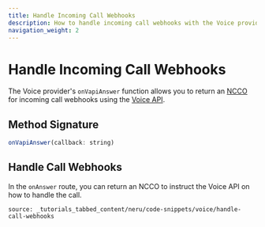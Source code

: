 ```yaml
---
title: Handle Incoming Call Webhooks
description: How to handle incoming call webhooks with the Voice provider
navigation_weight: 2
---
```


# Handle Incoming Call Webhooks

The Voice provider's `onVapiAnswer` function allows you to return an [NCCO](/voice/voice-api/ncco-reference) for incoming call webhooks using the [Voice API](/voice/voice-api/overview).

## Method Signature
```javascript
onVapiAnswer(callback: string)
```

## Handle Call Webhooks

In the `onAnswer` route, you can return an NCCO to instruct the Voice API on how to handle the call.

```tabbed_content
source: _tutorials_tabbed_content/neru/code-snippets/voice/handle-call-webhooks
```